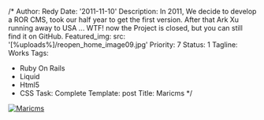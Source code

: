 /*
Author: Redy
Date: '2011-11-10'
Description: In 2011, We decide to develop a ROR CMS, took our half year to get the
  first version. After that Ark Xu running away to USA ... WTF! now the Project is
  closed, but you can still find it on GitHub.
Featured_img:
  src: '[%uploads%]/reopen_home_image09.jpg'
Priority: 7
Status: 1
Tagline: Works
Tags:
- Ruby On Rails
- Liquid
- Html5
- CSS
Task: Complete
Template: post
Title: Maricms
*/
<p>  <a class="lightbox-gallery" href="/[%uploads%]/maricms_1.jpg">    <img src="/[%uploads%]/maricms_1.jpg" alt="Maricms" />  </a></p>